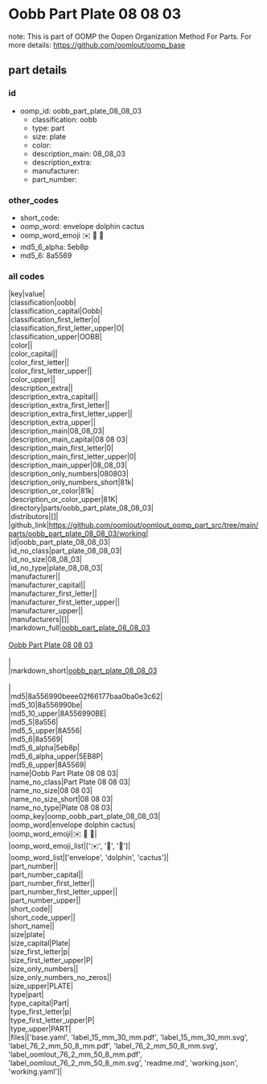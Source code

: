 # Oobb Part Plate 08 08 03  

note: This is part of OOMP the Oopen Organization Method For Parts. For more details: https://github.com/oomlout/oomp_base

##  part details





### id
* oomp_id: oobb_part_plate_08_08_03
  * classification: oobb
  * type: part
  * size: plate
  * color: 
  * description_main: 08_08_03
  * description_extra: 
  * manufacturer: 
  * part_number: 

### other_codes
* short_code: 
* oomp_word: envelope dolphin cactus
* oomp_word_emoji :envelope: :dolphin: :cactus:
* md5_6_alpha: 5eb8p
* md5_6: 8a5569

### all codes 
|key|value|  
|classification|oobb|  
|classification_capital|Oobb|  
|classification_first_letter|o|  
|classification_first_letter_upper|O|  
|classification_upper|OOBB|  
|color||  
|color_capital||  
|color_first_letter||  
|color_first_letter_upper||  
|color_upper||  
|description_extra||  
|description_extra_capital||  
|description_extra_first_letter||  
|description_extra_first_letter_upper||  
|description_extra_upper||  
|description_main|08_08_03|  
|description_main_capital|08 08 03|  
|description_main_first_letter|0|  
|description_main_first_letter_upper|0|  
|description_main_upper|08_08_03|  
|description_only_numbers|080803|  
|description_only_numbers_short|81k|  
|description_or_color|81k|  
|description_or_color_upper|81K|  
|directory|parts/oobb_part_plate_08_08_03|  
|distributors|[]|  
|github_link|https://github.com/oomlout/oomlout_oomp_part_src/tree/main/parts/oobb_part_plate_08_08_03/working|  
|id|oobb_part_plate_08_08_03|  
|id_no_class|part_plate_08_08_03|  
|id_no_size|08_08_03|  
|id_no_type|plate_08_08_03|  
|manufacturer||  
|manufacturer_capital||  
|manufacturer_first_letter||  
|manufacturer_first_letter_upper||  
|manufacturer_upper||  
|manufacturers|[]|  
|markdown_full|[oobb_part_plate_08_08_03](https://github.com/oomlout/oomlout_oomp_part_src/tree/main/parts/oobb_part_plate_08_08_03/working)<br>[](https://github.com/oomlout/oomlout_oomp_part_src/tree/main/parts/oobb_part_plate_08_08_03/working)<br>[Oobb Part Plate 08 08 03](https://github.com/oomlout/oomlout_oomp_part_src/tree/main/parts/oobb_part_plate_08_08_03/working)<br><br>|  
|markdown_short|[oobb_part_plate_08_08_03](https://github.com/oomlout/oomlout_oomp_part_src/tree/main/parts/oobb_part_plate_08_08_03/working)<br><br>|  
|md5|8a556990beee02f66177baa0ba0e3c62|  
|md5_10|8a556990be|  
|md5_10_upper|8A556990BE|  
|md5_5|8a556|  
|md5_5_upper|8A556|  
|md5_6|8a5569|  
|md5_6_alpha|5eb8p|  
|md5_6_alpha_upper|5EB8P|  
|md5_6_upper|8A5569|  
|name|Oobb Part Plate 08 08 03|  
|name_no_class|Part Plate 08 08 03|  
|name_no_size|08 08 03|  
|name_no_size_short|08 08 03|  
|name_no_type|Plate 08 08 03|  
|oomp_key|oomp_oobb_part_plate_08_08_03|  
|oomp_word|envelope dolphin cactus|  
|oomp_word_emoji|:envelope: :dolphin: :cactus:|  
|oomp_word_emoji_list|[':envelope:', ':dolphin:', ':cactus:']|  
|oomp_word_list|['envelope', 'dolphin', 'cactus']|  
|part_number||  
|part_number_capital||  
|part_number_first_letter||  
|part_number_first_letter_upper||  
|part_number_upper||  
|short_code||  
|short_code_upper||  
|short_name||  
|size|plate|  
|size_capital|Plate|  
|size_first_letter|p|  
|size_first_letter_upper|P|  
|size_only_numbers||  
|size_only_numbers_no_zeros||  
|size_upper|PLATE|  
|type|part|  
|type_capital|Part|  
|type_first_letter|p|  
|type_first_letter_upper|P|  
|type_upper|PART|  
|files|['base.yaml', 'label_15_mm_30_mm.pdf', 'label_15_mm_30_mm.svg', 'label_76_2_mm_50_8_mm.pdf', 'label_76_2_mm_50_8_mm.svg', 'label_oomlout_76_2_mm_50_8_mm.pdf', 'label_oomlout_76_2_mm_50_8_mm.svg', 'readme.md', 'working.json', 'working.yaml']|  
